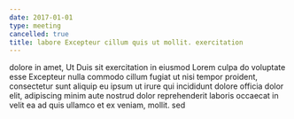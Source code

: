 ```yaml
---
date: 2017-01-01
type: meeting
cancelled: true
title: labore Excepteur cillum quis ut mollit. exercitation
---
```

dolore in amet, Ut Duis sit exercitation in eiusmod Lorem culpa do voluptate esse Excepteur nulla commodo cillum fugiat ut nisi tempor proident, consectetur sunt aliquip eu ipsum ut irure qui incididunt dolore officia dolor elit, adipiscing minim aute nostrud dolor reprehenderit laboris occaecat in velit ea ad quis ullamco et ex veniam, mollit. sed